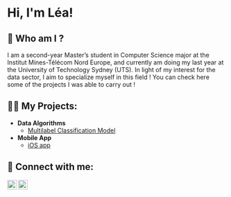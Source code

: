 <h1>Hi, I'm Léa! </h1> 

<h2>🌱 Who am I ?</h2>
I am a second-year Master’s student in Computer Science major at the Institut Mines-Télécom Nord Europe, and currently am doing my last year at the University of Technology Sydney (UTS). In light of my interest for the data sector, I aim to specialize myself in this field ! You can check here some of the projects I was able to carry out !

<h2>👨‍💻 My Projects:</h2>

- <b>Data Algorithms</b>
  - [Multilabel Classification Model](https://github.com/LeaRandri/Challenge-Data)
- <b>Mobile App</b>
  - [iOS app](https://github.com/PaulineChmr/ProjectIMT_remote-main)
  
<h2> 🤳 Connect with me:</h2>

[<img align="left" alt="JoshMadakor | GitHub" width="22px" src="https://cdn.jsdelivr.net/npm/simple-icons@3.13.0/icons/github.svg" />][GitHub]
[<img align="left" alt="JoshMadakor | LinkedIn" width="22px" src="https://cdn.jsdelivr.net/npm/simple-icons@v3/icons/linkedin.svg" />][linkedin]

[GitHub]: https://github.com/LeaRandri
[linkedin]: https://www.linkedin.com/in/l%C3%A9a-randrianarisoa-b54952225/

<!--
**joshmadakor1/joshmadakor1** is a ✨ _special_ ✨ repository because its `README.md` (this file) appears on your GitHub profile.

Here are some ideas to get you started:

- 🔭 I’m currently working on ...
- 👯 I’m looking to collaborate on ...
- 🤔 I’m looking for help with ...
- 💬 Ask me about ...
- 📫 How to reach me: ...
- 😄 Pronouns: ...
- ⚡ Fun fact: ...
-->
